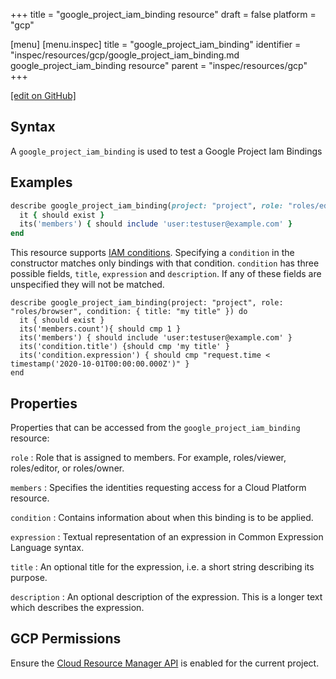 +++
title = "google_project_iam_binding resource"
draft = false
platform = "gcp"

[menu]
  [menu.inspec]
    title = "google_project_iam_binding"
    identifier = "inspec/resources/gcp/google_project_iam_binding.md google_project_iam_binding resource"
    parent = "inspec/resources/gcp"
+++

[\[edit on GitHub\]](https://github.com/inspec/inspec-gcp/blob/master/docs/resources/google_project_iam_binding.md)

## Syntax

A `google_project_iam_binding` is used to test a Google Project Iam Bindings

## Examples

```ruby
describe google_project_iam_binding(project: "project", role: "roles/editor") do
  it { should exist }
  its('members') { should include 'user:testuser@example.com' }
end
```

This resource supports [IAM conditions](https://cloud.google.com/iam/docs/conditions-overview). Specifying a `condition` in the constructor matches only bindings with that condition. `condition` has three possible fields, `title`, `expression` and `description`. If any of these fields are unspecified they will not be matched.

```
describe google_project_iam_binding(project: "project", role: "roles/browser", condition: { title: "my title" }) do
  it { should exist }
  its('members.count'){ should cmp 1 }
  its('members') { should include 'user:testuser@example.com' }
  its('condition.title') {should cmp 'my title' }
  its('condition.expression') { should cmp "request.time < timestamp('2020-10-01T00:00:00.000Z')" }
end
```

## Properties

Properties that can be accessed from the `google_project_iam_binding` resource:

`role`
: Role that is assigned to members. For example, roles/viewer, roles/editor, or roles/owner.

`members`
: Specifies the identities requesting access for a Cloud Platform resource.

`condition`
: Contains information about when this binding is to be applied.

`expression`
: Textual representation of an expression in Common Expression Language syntax.

`title`
: An optional title for the expression, i.e. a short string describing its purpose.

`description`
: An optional description of the expression. This is a longer text which describes the expression.

## GCP Permissions

Ensure the [Cloud Resource Manager API](https://console.cloud.google.com/apis/library/cloudresourcemanager.googleapis.com/) is enabled for the current project.
